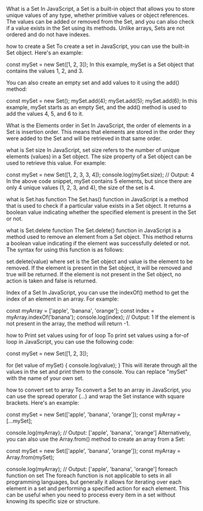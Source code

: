 What is a Set
In JavaScript, a Set is a built-in object that allows you to store unique values of any type, whether primitive values or object references. The values can be added or removed from the Set, and you can also check if a value exists in the Set using its methods. Unlike arrays, Sets are not ordered and do not have indexes.

how to create a Set
To create a set in JavaScript, you can use the built-in Set object. Here's an example:

const mySet = new Set([1, 2, 3]);
In this example, mySet is a Set object that contains the values 1, 2, and 3.

You can also create an empty set and add values to it using the add() method:

const mySet = new Set();
mySet.add(4);
mySet.add(5);
mySet.add(6);
In this example, mySet starts as an empty Set, and the add() method is used to add the values 4, 5, and 6 to it.

What is the Elements order in Set
In JavaScript, the order of elements in a Set is insertion order. This means that elements are stored in the order they were added to the Set and will be retrieved in that same order.

what is Set size
In JavaScript, set size refers to the number of unique elements (values) in a Set object. The size property of a Set object can be used to retrieve this value. For example:

const mySet = new Set([1, 2, 3, 3, 4]);
console.log(mySet.size); // Output: 4
In the above code snippet, mySet contains 5 elements, but since there are only 4 unique values (1, 2, 3, and 4), the size of the set is 4.

what is Set.has function
The Set.has() function in JavaScript is a method that is used to check if a particular value exists in a Set object. It returns a boolean value indicating whether the specified element is present in the Set or not.

what is Set.delete function
The Set.delete() function in JavaScript is a method used to remove an element from a Set object. This method returns a boolean value indicating if the element was successfully deleted or not. The syntax for using this function is as follows:

set.delete(value)
where set is the Set object and value is the element to be removed. If the element is present in the Set object, it will be removed and true will be returned. If the element is not present in the Set object, no action is taken and false is returned.

Index of a Set
In JavaScript, you can use the indexOf() method to get the index of an element in an array. For example:

const myArray = ['apple', 'banana', 'orange'];
const index = myArray.indexOf('banana');
console.log(index); // Output: 1
If the element is not present in the array, the method will return -1.

how to Print set values using for of loop
To print set values using a for-of loop in JavaScript, you can use the following code:

const mySet = new Set([1, 2, 3]);

for (let value of mySet) {
  console.log(value);
}
This will iterate through all the values in the set and print them to the console. You can replace "mySet" with the name of your own set.

how to convert set to array
To convert a Set to an array in JavaScript, you can use the spread operator (...) and wrap the Set instance with square brackets. Here's an example:

const mySet = new Set(['apple', 'banana', 'orange']);
const myArray = [...mySet];

console.log(myArray); // Output: ['apple', 'banana', 'orange']
Alternatively, you can also use the Array.from() method to create an array from a Set:

const mySet = new Set(['apple', 'banana', 'orange']);
const myArray = Array.from(mySet);

console.log(myArray); // Output: ['apple', 'banana', 'orange']
foreach function on set
The foreach function is not applicable to sets in all programming languages, but generally it allows for iterating over each element in a set and performing a specified action for each element. This can be useful when you need to process every item in a set without knowing its specific size or structure.